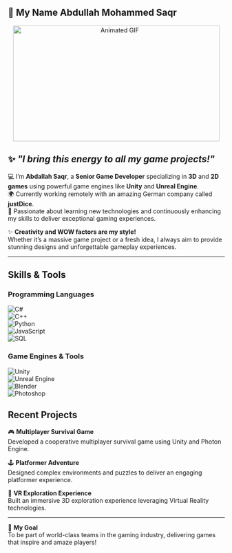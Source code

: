 ## 🎥 My Name Abdullah Mohammed Saqr

<div align="center">
  <img src="https://media.giphy.com/media/gDPxwdP6SKFnsWDJ2u/giphy.gif" width="480" height="269" alt="Animated GIF">
</div>

✨ *"I bring this energy to all my game projects!"*
---
💻 I’m **Abdallah Saqr**, a **Senior Game Developer** specializing in **3D** and **2D games** using powerful game engines like **Unity** and **Unreal Engine**.  
🌍 Currently working remotely with an amazing German company called **justDice**.  
🚀 Passionate about learning new technologies and continuously enhancing my skills to deliver exceptional gaming experiences.

✨ **Creativity and WOW factors are my style!**  
Whether it’s a massive game project or a fresh idea, I always aim to provide stunning designs and unforgettable gameplay experiences.

---

## Skills & Tools

### Programming Languages  
![C#](https://img.shields.io/badge/-C%23-000?&logo=csharp&logoColor=239120)  
![C++](https://img.shields.io/badge/-C++-000?&logo=C%2B%2B&logoColor=00599C)  
![Python](https://img.shields.io/badge/-Python-000?&logo=Python)  
![JavaScript](https://img.shields.io/badge/-JavaScript-000?&logo=JavaScript)  
![SQL](https://img.shields.io/badge/-SQL-000?&logo=MySQL)  

### Game Engines & Tools  
![Unity](https://img.shields.io/badge/-Unity-000?&logo=unity)  
![Unreal Engine](https://img.shields.io/badge/-Unreal%20Engine-000?&logo=unreal-engine)  
![Blender](https://img.shields.io/badge/-Blender-000?&logo=blender&logoColor=F5792A)  
![Photoshop](https://img.shields.io/badge/-Photoshop-000?&logo=adobe-photoshop)  

## Recent Projects  

🎮 **Multiplayer Survival Game**  
Developed a cooperative multiplayer survival game using Unity and Photon Engine.  

🕹 **Platformer Adventure**  
Designed complex environments and puzzles to deliver an engaging platformer experience.  

🌌 **VR Exploration Experience**  
Built an immersive 3D exploration experience leveraging Virtual Reality technologies.  

---

🎯 **My Goal**  
To be part of world-class teams in the gaming industry, delivering games that inspire and amaze players!

